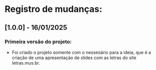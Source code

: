 # Registro de mudanças:

## [1.0.0] - 16/01/2025
### Primeira versão do projeto:
- Foi criado o projeto somente com o nessesário para a ideia, que é a criação de uma apresentação de slides com as letras do site letras.mus.br.